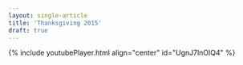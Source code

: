 ```yaml
---
layout: single-article
title: 'Thanksgiving 2015'
draft: true
---
```


{% include youtubePlayer.html align="center" id="UgnJ7lnOlQ4" %}
